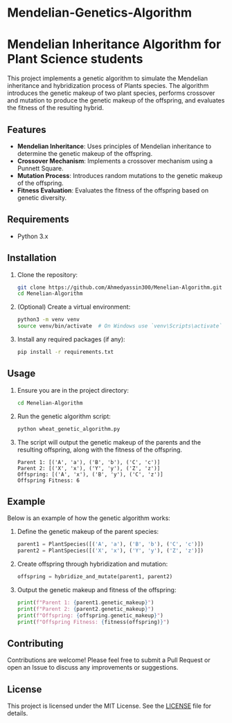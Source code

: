 # Mendelian-Genetics-Algorithm

# Mendelian Inheritance Algorithm for Plant Science students

This project implements a genetic algorithm to simulate the Mendelian inheritance and hybridization process of Plants species. The algorithm introduces the genetic makeup of two plant species, performs crossover and mutation to produce the genetic makeup of the offspring, and evaluates the fitness of the resulting hybrid.

## Features

- **Mendelian Inheritance**: Uses principles of Mendelian inheritance to determine the genetic makeup of the offspring.
- **Crossover Mechanism**: Implements a crossover mechanism using a Punnett Square.
- **Mutation Process**: Introduces random mutations to the genetic makeup of the offspring.
- **Fitness Evaluation**: Evaluates the fitness of the offspring based on genetic diversity.

## Requirements

- Python 3.x

## Installation

1. Clone the repository:

    ```sh
    git clone https://github.com/Ahmedyassin300/Menelian-Algorithm.git
    cd Menelian-Algorithm
    ```

2. (Optional) Create a virtual environment:

    ```sh
    python3 -m venv venv
    source venv/bin/activate  # On Windows use `venv\Scripts\activate`
    ```

3. Install any required packages (if any):

    ```sh
    pip install -r requirements.txt
    ```

## Usage

1. Ensure you are in the project directory:

    ```sh
    cd Menelian-Algorithm
    ```

2. Run the genetic algorithm script:

    ```sh
    python wheat_genetic_algorithm.py
    ```

3. The script will output the genetic makeup of the parents and the resulting offspring, along with the fitness of the offspring.

    ```plaintext
    Parent 1: [('A', 'a'), ('B', 'b'), ('C', 'c')]
    Parent 2: [('X', 'x'), ('Y', 'y'), ('Z', 'z')]
    Offspring: [('A', 'x'), ('B', 'y'), ('C', 'z')]
    Offspring Fitness: 6
    ```

## Example

Below is an example of how the genetic algorithm works:

1. Define the genetic makeup of the parent species:

    ```python
    parent1 = PlantSpecies([('A', 'a'), ('B', 'b'), ('C', 'c')])
    parent2 = PlantSpecies([('X', 'x'), ('Y', 'y'), ('Z', 'z')])
    ```

2. Create offspring through hybridization and mutation:

    ```python
    offspring = hybridize_and_mutate(parent1, parent2)
    ```

3. Output the genetic makeup and fitness of the offspring:

    ```python
    print(f"Parent 1: {parent1.genetic_makeup}")
    print(f"Parent 2: {parent2.genetic_makeup}")
    print(f"Offspring: {offspring.genetic_makeup}")
    print(f"Offspring Fitness: {fitness(offspring)}")
    ```

## Contributing

Contributions are welcome! Please feel free to submit a Pull Request or open an Issue to discuss any improvements or suggestions.

## License

This project is licensed under the MIT License. See the [LICENSE](LICENSE) file for details.


